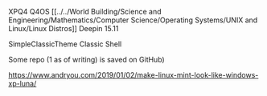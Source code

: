 XPQ4
Q4OS [[../../World Building/Science and Engineering/Mathematics/Computer Science/Operating Systems/UNIX and Linux/Linux Distros]]
Deepin 15.11

SimpleClassicTheme
Classic Shell

Some repo (1 as of writing) is saved on GitHub)

https://www.andryou.com/2019/01/02/make-linux-mint-look-like-windows-xp-luna/